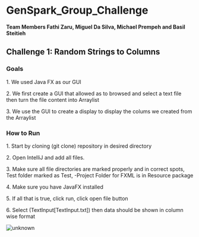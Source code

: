 # GenSpark_Group_Challenge

**Team Members Fathi Zaru,  Miguel Da Silva, Michael Prempeh and Basil Steitieh**

<h2>Challenge 1: Random Strings to Columns</h2>
<h3> Goals</h3>
<p>1.  We used Java FX as our GUI</p>
<p>2.  We first create a GUI that allowed as to browsed and select a text file then turn the file content into Arraylist</p>
<p>3.  We use the GUI to create a display to display the colums we created from the Arraylist</p>

<h3>How to Run</h3>
<p>1. Start by cloning (git clone) repository in desired directory</p>
<p>2. Open IntelliJ and add all files.</p>
<p>3. Make sure all file directories are marked properly and in correct spots, Test folder marked as Test, -Project Folder for FXML is in Resource package</p>
<p>4. Make sure you have JavaFX installed</p>
<p>5. If all that is true, click run, click open file button</p>
<p>6. Select (TextInput[TextInput.txt]) then data should be shown in column wise format</p>

![unknown](https://user-images.githubusercontent.com/64383152/181592401-b487afc1-edb7-4846-b3a9-8216746d80c6.png)
